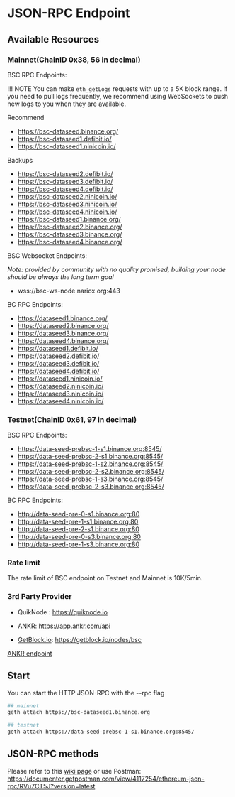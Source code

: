 # JSON-RPC Endpoint

## Available Resources

### Mainnet(ChainID 0x38, 56 in decimal)

BSC RPC Endpoints:

!!! NOTE
	You can make `eth_getLogs` requests with up to a 5K block range.
	If you need to pull logs frequently, we recommend using WebSockets to push new logs to you when they are available.

Recommend

* https://bsc-dataseed.binance.org/
* https://bsc-dataseed1.defibit.io/
* https://bsc-dataseed1.ninicoin.io/


Backups

* https://bsc-dataseed2.defibit.io/
* https://bsc-dataseed3.defibit.io/
* https://bsc-dataseed4.defibit.io/
* https://bsc-dataseed2.ninicoin.io/
* https://bsc-dataseed3.ninicoin.io/
* https://bsc-dataseed4.ninicoin.io/
* https://bsc-dataseed1.binance.org/
* https://bsc-dataseed2.binance.org/
* https://bsc-dataseed3.binance.org/
* https://bsc-dataseed4.binance.org/

BSC Websocket Endpoints:

*Note: provided by community with no quality promised, building your node should be always the long term goal*

* wss://bsc-ws-node.nariox.org:443


BC RPC Endpoints:

* https://dataseed1.binance.org/
* https://dataseed2.binance.org/
* https://dataseed3.binance.org/
* https://dataseed4.binance.org/
* https://dataseed1.defibit.io/
* https://dataseed2.defibit.io/
* https://dataseed3.defibit.io/
* https://dataseed4.defibit.io/
* https://dataseed1.ninicoin.io/
* https://dataseed2.ninicoin.io/
* https://dataseed3.ninicoin.io/
* https://dataseed4.ninicoin.io/


### Testnet(ChainID 0x61, 97 in decimal)

BSC RPC Endpoints:

* https://data-seed-prebsc-1-s1.binance.org:8545/
* https://data-seed-prebsc-2-s1.binance.org:8545/
* https://data-seed-prebsc-1-s2.binance.org:8545/
* https://data-seed-prebsc-2-s2.binance.org:8545/
* https://data-seed-prebsc-1-s3.binance.org:8545/
* https://data-seed-prebsc-2-s3.binance.org:8545/

BC RPC Endpoints:

*  http://data-seed-pre-0-s1.binance.org:80
*  http://data-seed-pre-1-s1.binance.org:80
*  http://data-seed-pre-2-s1.binance.org:80
*  http://data-seed-pre-0-s3.binance.org:80
*  http://data-seed-pre-1-s3.binance.org:80

### Rate limit

The rate limit of BSC endpoint on Testnet and Mainnet is 10K/5min.

### 3rd Party Provider

* QuikNode : <https://quiknode.io>

* ANKR: <https://app.ankr.com/api>

* [GetBlock.io](https://getblock.io/): <https://getblock.io/nodes/bsc>


[ANKR endpoint](https://docs.ankr.com/enteprise-solutions/binance-smart-chain/ankr-endpoint)

## Start

You can start the HTTP JSON-RPC with the --rpc flag
```bash
## mainnet
geth attach https://bsc-dataseed1.binance.org

## testnet
geth attach https://data-seed-prebsc-1-s1.binance.org:8545/
```

## JSON-RPC methods

Please refer to this [wiki page](https://github.com/ethereum/wiki/wiki/JSON-RPC) or use Postman: <https://documenter.getpostman.com/view/4117254/ethereum-json-rpc/RVu7CT5J?version=latest>
